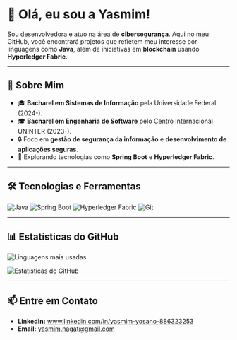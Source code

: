 # 👋 Olá, eu sou a Yasmim! 

Sou desenvolvedora e atuo na área de **cibersegurança**. Aqui no meu GitHub, você encontrará projetos que refletem meu interesse por linguagens como **Java**, além de iniciativas em **blockchain** usando **Hyperledger Fabric**.

---

## 🌟 Sobre Mim
- 🎓 **Bacharel em Sistemas de Informação** pela Universidade Federal (2024-).
- 🎓 **Bacharel em Engenharia de Software** pelo Centro Internacional UNINTER (2023-).
- 🔒 Foco em **gestão de segurança da informação** e **desenvolvimento de aplicações seguras**.
- 🚀 Explorando tecnologias como **Spring Boot** e **Hyperledger Fabric**.

---

## 🛠️ Tecnologias e Ferramentas
![Java](https://img.shields.io/badge/Java-%23ED8B00.svg?style=flat&logo=java&logoColor=white)
![Spring Boot](https://img.shields.io/badge/Spring%20Boot-%236DB33F.svg?style=flat&logo=springboot&logoColor=white)
![Hyperledger Fabric](https://img.shields.io/badge/Hyperledger%20Fabric-%230074BE.svg?style=flat&logo=hyperledger&logoColor=white)
![Git](https://img.shields.io/badge/Git-%23F05033.svg?style=flat&logo=git&logoColor=white)

---

## 📊 Estatísticas do GitHub

![Linguagens mais usadas](https://github-readme-stats.vercel.app/api/top-langs/?yasnagat=&layout=compact&theme=radical)

![Estatísticas do GitHub](https://github-readme-stats.vercel.app/api?yasnagat=yas-nagat&show_icons=true&theme=radical)

---

## 📫 Entre em Contato
- **LinkedIn:** www.linkedin.com/in/yasmim-yosano-886323253
- **Email:** yasmim.nagat@gmail.com

